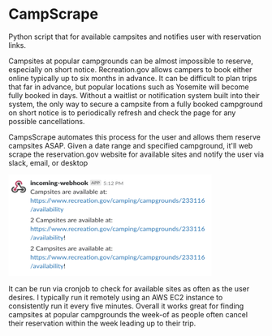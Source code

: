 # CampScrape
Python script that for available campsites and notifies user with reservation links.

Campsites at popular campgrounds can be almost impossible to reserve, especially on short notice. Recreation.gov allows campers to book either online typically up to six months in advance. It can be difficult to plan trips that far in advance, but popular locations such as Yosemite will become fully booked in days. Without a waitlist or notification system built into their system, the only way to secure a campsite from a fully booked campground on short notice is to periodically refresh and check the page for any possible cancellations.

CampsScrape automates this process for the user and allows them reserve campsites ASAP. Given a date range and specified campground, it'll web scrape the reservation.gov website for available sites and notify the user via slack, email, or desktop

<img src="https://github.com/thomas-archer/CampScrape/blob/master/Screen%20Shot%202018-10-26%20at%202.43.36%20PM.png"  width="400" height="200" />

It can be run via cronjob to check for available sites as often as the user desires. I typically run it remotely using an AWS EC2 instance to consistently run it every five minutes. Overall it works great for finding campsites at popular campgrounds the week-of as people often cancel their reservation within the week leading up to their trip.

